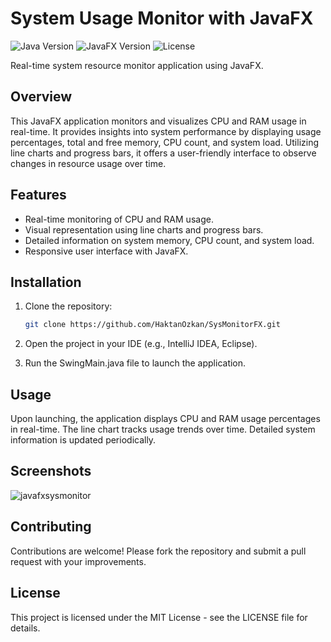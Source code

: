 # System Usage Monitor with JavaFX

![Java Version](https://img.shields.io/badge/java-%3E%3D8-blue)
![JavaFX Version](https://img.shields.io/badge/javafx-%3E%3D8-green)
![License](https://img.shields.io/badge/license-MIT-yellow)

Real-time system resource monitor application using JavaFX.

## Overview

This JavaFX application monitors and visualizes CPU and RAM usage in real-time. It provides insights into system performance by displaying usage percentages, total and free memory, CPU count, and system load. Utilizing line charts and progress bars, it offers a user-friendly interface to observe changes in resource usage over time.

## Features

- Real-time monitoring of CPU and RAM usage.
- Visual representation using line charts and progress bars.
- Detailed information on system memory, CPU count, and system load.
- Responsive user interface with JavaFX.

## Installation

1. Clone the repository:

   ```bash
   git clone https://github.com/HaktanOzkan/SysMonitorFX.git

2. Open the project in your IDE (e.g., IntelliJ IDEA, Eclipse).

3. Run the SwingMain.java file to launch the application.

## Usage
Upon launching, the application displays CPU and RAM usage percentages in real-time.
The line chart tracks usage trends over time.
Detailed system information is updated periodically.

## Screenshots

![javafxsysmonitor](https://github.com/HaktanOzkan/SysMonitorFX/assets/22142037/aa81f551-3262-4f83-a9c5-0b286f77c614)

## Contributing
Contributions are welcome! Please fork the repository and submit a pull request with your improvements.

## License
This project is licensed under the MIT License - see the LICENSE file for details.
